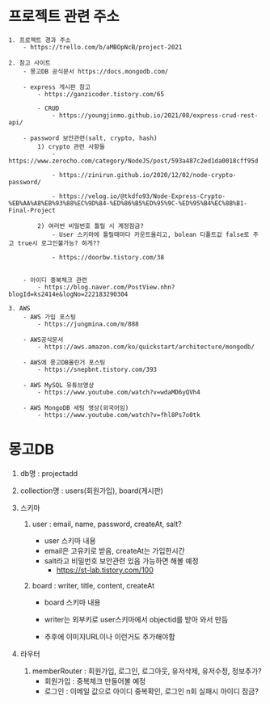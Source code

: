# 프로젝트 관련 주소
    1. 프로젝트 경과 주소
        - https://trello.com/b/aMBOpNcB/project-2021

    2. 참고 사이트
        - 몽고DB 공식문서 https://docs.mongodb.com/

        - express 게시판 참고
            - https://ganzicoder.tistory.com/65

            - CRUD
                - https://youngjinmo.github.io/2021/08/express-crud-rest-api/

        - password 보안관련(salt, crypto, hash)
            1) crypto 관련 사항들
                - https://www.zerocho.com/category/NodeJS/post/593a487c2ed1da0018cff95d

                - https://zinirun.github.io/2020/12/02/node-crypto-password/

                - https://velog.io/@tkdfo93/Node-Express-Crypto-%EB%AA%A8%EB%93%88%EC%9D%84-%ED%86%B5%ED%95%9C-%ED%95%B4%EC%8B%B1-Final-Project
            
            2) 여러번 비밀번호 틀릴 시 계정잠금?
                - User 스키마에 틀릴때마다 카운트올리고, bolean 디폴트값 false로 주고 true시 로그인불가능? 하게??

                - https://doorbw.tistory.com/38

                
        - 아이디 중복체크 관련
            - https://blog.naver.com/PostView.nhn?blogId=ks2414e&logNo=222183290304

    3. AWS
        - AWS 가입 포스팅
            - https://jungmina.com/m/888

        - AWS공식문서
            - https://aws.amazon.com/ko/quickstart/architecture/mongodb/

        - AWS에 몽고DB올린거 포스팅
            - https://snepbnt.tistory.com/393

        - AWS MySQL 유튜브영상
            - https://www.youtube.com/watch?v=wdaMD6yQVh4

        - AWS MongoDB 세팅 영상(외국어임)
            - https://www.youtube.com/watch?v=fhl8Ps7o0tk


# 몽고DB 
1. db명 : projectadd

2. collection명 : users(회원가입), board(게시판)

3. 스키마
    1) user : email, name, password, createAt, salt?
        - user 스키마 내용
        - email은 고유키로 받음, createAt는 가입한시간
        - salt라고 비밀번호 보안관련 있음 가능하면 해볼 예정
            - https://st-lab.tistory.com/100

    2) board : writer, title, content, createAt
        - board 스키마 내용
        - writer는 외부키로 user스키마에서 objectid를 받아 와서 만듬

        - 추후에 이미지URL이나 이런거도 추가해야함

4. 라우터
    1) memberRouter : 회원가입, 로그인, 로그아웃, 유저삭제, 유저수정, 정보추가?
        - 회원가입 : 중복체크 만들어볼 예정
        - 로그인 : 이메일 값으로 아이디 중복확인, 로그인 n회 실패시 아이디 잠금?
